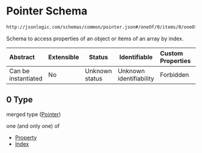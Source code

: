 # Pointer Schema

```txt
http://jsonlogic.com/schemas/common/pointer.json#/oneOf/0/items/0/oneOf/0
```

Schema to access properties of an object or items of an array by index.


| Abstract            | Extensible | Status         | Identifiable            | Custom Properties | Additional Properties | Access Restrictions | Defined In                                           |
| :------------------ | ---------- | -------------- | ----------------------- | :---------------- | --------------------- | ------------------- | ---------------------------------------------------- |
| Can be instantiated | No         | Unknown status | Unknown identifiability | Forbidden         | Allowed               | none                | [var.json\*](common/var.json "open original schema") |

## 0 Type

merged type ([Pointer](var-oneof-0-items-0-oneof-pointer.md))

one (and only one) of

-   [Property](pointer-oneof-property.md "check type definition")
-   [Index](pointer-oneof-index.md "check type definition")
